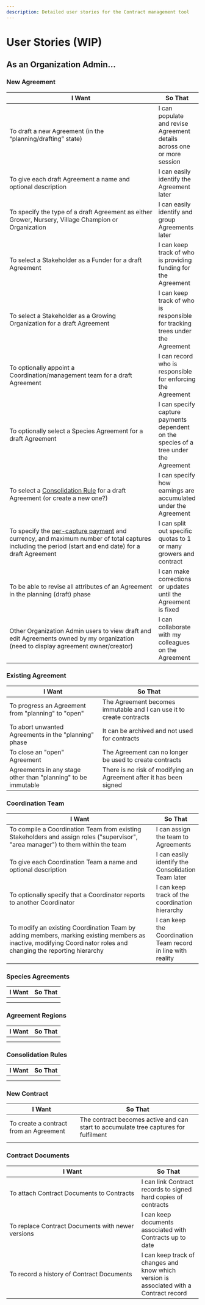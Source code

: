 ```yaml
---
description: Detailed user stories for the Contract management tool
---
```


# User Stories (WIP)

## As an Organization Admin...

### New Agreement

<table><thead><tr><th width="408">I Want</th><th>So That</th></tr></thead><tbody><tr><td>To draft a new Agreement (in the “planning/drafting” state)</td><td>I can populate and revise Agreement details across one or more session</td></tr><tr><td>To give each draft Agreement a name and optional description</td><td>I can easily identify the Agreement later</td></tr><tr><td>To specify the type of a draft Agreement as either Grower, Nursery, Village Champion or Organization</td><td>I can easily identify and group Agreements later</td></tr><tr><td>To select a Stakeholder as a Funder for a draft Agreement</td><td>I can keep track of who is providing funding for the Agreement</td></tr><tr><td>To select a Stakeholder as a Growing Organization for a draft Agreement</td><td>I can keep track of who is responsible for tracking trees under the Agreement</td></tr><tr><td>To optionally appoint a Coordination/management team for a draft Agreement</td><td>I can record who is responsible for enforcing the Agreement</td></tr><tr><td>To optionally select a Species Agreement for a draft Agreement</td><td>I can specify capture payments dependent on the species of a tree under the Agreement</td></tr><tr><td>To select a <a data-footnote-ref href="#user-content-fn-1">Consolidation Rule</a> for a draft Agreement (or create a new one?)</td><td>I can specify how earnings are accumulated under the Agreement</td></tr><tr><td>To specify the <a data-footnote-ref href="#user-content-fn-2">per-capture payment</a> and currency, and maximum number of total captures including the period (start and end date) for a draft Agreement</td><td>I can split out specific quotas to 1 or many growers and contract</td></tr><tr><td>To be able to revise all attributes of an Agreement in the planning (draft) phase</td><td>I can make corrections or updates until the Agreement is fixed</td></tr><tr><td>Other Organization Admin users to view draft and edit Agreements owned by my organization (need to display agreement owner/creator)</td><td>I can collaborate with my colleagues on the Agreement</td></tr></tbody></table>

### Existing Agreement

| I Want                                                        | So That                                                              |
| ------------------------------------------------------------- | -------------------------------------------------------------------- |
| To progress an Agreement from "planning" to "open"            | The Agreement becomes immutable and I can use it to create contracts |
| To abort unwanted Agreements in the "planning" phase          | It can be archived and not used for contracts                        |
| To close an "open" Agreement                                  | The Agreement can no longer be used to create contracts              |
| Agreements in any stage other than "planning" to be immutable | There is no risk of modifying an Agreement after it has been signed  |

### Coordination Team

<table><thead><tr><th width="519">I Want</th><th>So That</th></tr></thead><tbody><tr><td>To compile a Coordination Team from existing Stakeholders and assign roles ("supervisor", "area manager") to them within the team</td><td>I can assign the team to Agreements</td></tr><tr><td>To give each Coordination Team a name and optional description</td><td>I can easily identify the Consolidation Team later</td></tr><tr><td>To optionally specify that a Coordinator reports to another Coordinator</td><td>I can keep track of the coordination hierarchy</td></tr><tr><td>To modify an existing Coordination Team by adding members, marking existing members as inactive, modifying Coordinator roles and changing the reporting hierarchy</td><td>I can keep the Coordination Team record in line with reality</td></tr></tbody></table>

### Species Agreements

| I Want | So That |
| ------ | ------- |
|        |         |
|        |         |

### Agreement Regions

| I Want | So That |
| ------ | ------- |
|        |         |
|        |         |

### &#x20;Consolidation Rules

| I Want | So That |
| ------ | ------- |
|        |         |
|        |         |

### New Contract

| I Want                                 | So That                                                                              |
| -------------------------------------- | ------------------------------------------------------------------------------------ |
| To create a contract from an Agreement | The contract becomes active and can start to accumulate tree captures for fulfilment |
|                                        |                                                                                      |

### Contract Documents

<table><thead><tr><th width="330">I Want</th><th>So That</th></tr></thead><tbody><tr><td>To attach Contract Documents to Contracts</td><td>I can link Contract records to signed hard copies of contracts</td></tr><tr><td>To replace Contract Documents with newer versions</td><td>I can keep documents associated with Contracts up to date</td></tr><tr><td>To record a history of Contract Documents</td><td>I can keep track of changes and know which version is associated with a Contract record</td></tr></tbody></table>

[^1]: Consolidation rule consists of amount of captures during a certain time frame possibly tiered in brackets \* amount of money per tier/capture



[^2]: in case there is no consolidation based rule&#x20;
